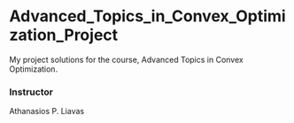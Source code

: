 # Advanced_Topics_in_Convex_Optimization_Project

My project solutions for the course, Advanced Topics in Convex Optimization.

### Instructor
Athanasios P. Liavas
